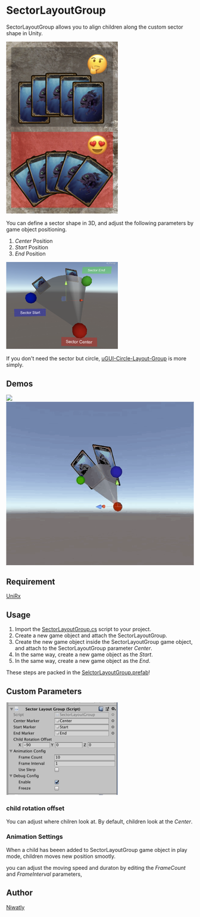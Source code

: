 # SectorLayoutGroup

SectorLayoutGroup allows you to align children along the custom sector shape in Unity.


<img src="https://github.com/niwatly/SectorLayoutGroup/blob/master/images/eyecatch.png" width="300px">


You can define a sector shape in 3D, and adjust the following parameters by game object positioning.

1. *Center* Position
2. *Start* Position
3. *End* Position


<img src="https://github.com/niwatly/SectorLayoutGroup/blob/master/images/howtouse.png" width="300px">



If you don't need the sector but circle, [uGUI-Circle-Layout-Group](https://github.com/hont127/uGUI-Circle-Layout-Group) is more simply.

## Demos

<img src="https://github.com/niwatly/SectorLayoutGroup/blob/master/images/demo2.gif">

<img src="https://github.com/niwatly/SectorLayoutGroup/blob/master/images/demo1.gif">

## Requirement

[UniRx](https://github.com/neuecc/UniRx)

## Usage

1. Import the [SectorLayoutGroup.cs](https://github.com/niwatly/SectorLayoutGroup/blob/master/SectorLayoutGroup.cs) script to your project.
2. Create a new game object and attach the SectorLayoutGroup.
3. Create the new game object inside the SectorLayoutGroup game object, and attach to the SectorLayoutGroup parameter *Center*.
4. In the same way, create a new game object as the *Start*.
5. In the same way, create a new game object as the *End*.

These steps are packed in the [SelctorLayoutGroup.prefab](https://github.com/niwatly/SectorLayoutGroup/blob/master/SectorLayoutPrefab.prefab)!

## Custom Parameters

<img src="https://github.com/niwatly/SectorLayoutGroup/blob/master/images/inspector.png" width="300px">

### child rotation offset

You can adjust where chilren look at. By default, children look at the *Center*.

### Animation Settings

When a child has beeen added to SectorLayoutGroup game object in play mode, children moves new position smootly.

you can adjust the moving speed and duraton by editing the *FrameCount* and *FrameInterval* parameters, 

## Author

[Niwatly](https://github.com/niwatly)
